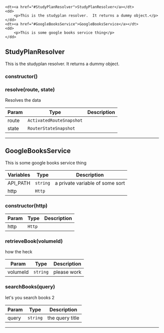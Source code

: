 <dl>

    <dt><a href="#StudyPlanResolver">StudyPlanResolver</a></dt>
    <dd>
        <p>This is the studyplan resolver.  It returns a dummy object.</p>
    </dd>
    <dt><a href="#GoogleBooksService">GoogleBooksService</a></dt>
    <dd>
        <p>This is some google books service thing</p>
    </dd>

</dl>



<a name="StudyPlanResolver"></a>

## StudyPlanResolver
This is the studyplan resolver.  It returns a dummy object.





### constructor()

### resolve(route, state)
Resolves the data

| Param | Type | Description |
| --- | --- | --- |
| route | <code>ActivatedRouteSnapshot</code> | 
| state | <code>RouterStateSnapshot</code> | 


---


<a name="GoogleBooksService"></a>

## GoogleBooksService
This is some google books service thing




| Variables | Type | Description |
| --- | --- | --- |
| API_PATH | <code>string</code> | a private variable of some sort
| http | <code>Http</code> | 

### constructor(http)
| Param | Type | Description |
| --- | --- | --- |
| http | <code>Http</code> | 

### retrieveBook(volumeId)
how the heck

| Param | Type | Description |
| --- | --- | --- |
| volumeId | <code>string</code> | please work


### searchBooks(query)
let's you search books 2

| Param | Type | Description |
| --- | --- | --- |
| query | <code>string</code> | the query title



---


